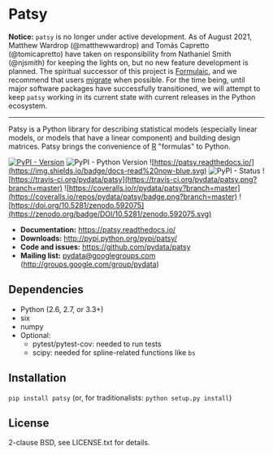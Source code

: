 # Patsy

**Notice:** `patsy` is no longer under active development. As of August 2021,
Matthew Wardrop (@matthewwardrop) and Tomás Capretto (@tomicapretto) have taken
on responsibility from Nathaniel Smith (@njsmith) for keeping the lights on, but
no new feature development is planned. The spiritual successor of this project
is [Formulaic](https://github.com/matthewwardrop/formulaic), and we
recommend that users [migrate](https://matthewwardrop.github.io/formulaic/migration/)
when possible. For the time being, until major software packages have successfully
transitioned, we will attempt to keep `patsy` working in its current state with
current releases in the Python ecosystem.

---

Patsy is a Python library for describing statistical models
(especially linear models, or models that have a linear component) and
building design matrices. Patsy brings the convenience of [R](http://www.r-project.org/) "formulas" to Python.

[![PyPI - Version](https://img.shields.io/pypi/v/patsy.svg)](https://pypi.org/project/spec-classes/)
![PyPI - Python Version](https://img.shields.io/pypi/pyversions/patsy.svg)
![https://patsy.readthedocs.io/](https://img.shields.io/badge/docs-read%20now-blue.svg)
![PyPI - Status](https://img.shields.io/pypi/status/patsy.svg)
![https://travis-ci.org/pydata/patsy](https://travis-ci.org/pydata/patsy.png?branch=master)
![https://coveralls.io/r/pydata/patsy?branch=master](https://coveralls.io/repos/pydata/patsy/badge.png?branch=master)
![https://doi.org/10.5281/zenodo.592075](https://zenodo.org/badge/DOI/10.5281/zenodo.592075.svg)

- **Documentation:** <https://patsy.readthedocs.io/>
- **Downloads:** <http://pypi.python.org/pypi/patsy/>
- **Code and issues:** <https://github.com/pydata/patsy>
- **Mailing list:** <pydata@googlegroups.com> (<http://groups.google.com/group/pydata>)


## Dependencies

  * Python (2.6, 2.7, or 3.3+)
  * six
  * numpy
  * Optional:
    * pytest/pytest-cov: needed to run tests
    * scipy: needed for spline-related functions like ``bs``

## Installation
  ``pip install patsy`` (or, for traditionalists: ``python setup.py install``)

## License

2-clause BSD, see LICENSE.txt for details.
